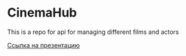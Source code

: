 # CinemaHub
This is a repo for api for managing different films and actors


[Ссылка на презентацию ](https://www.canva.com/design/DAGWg6C-CFM/F73MSCZNQL8pruYUMLknJQ/edit)